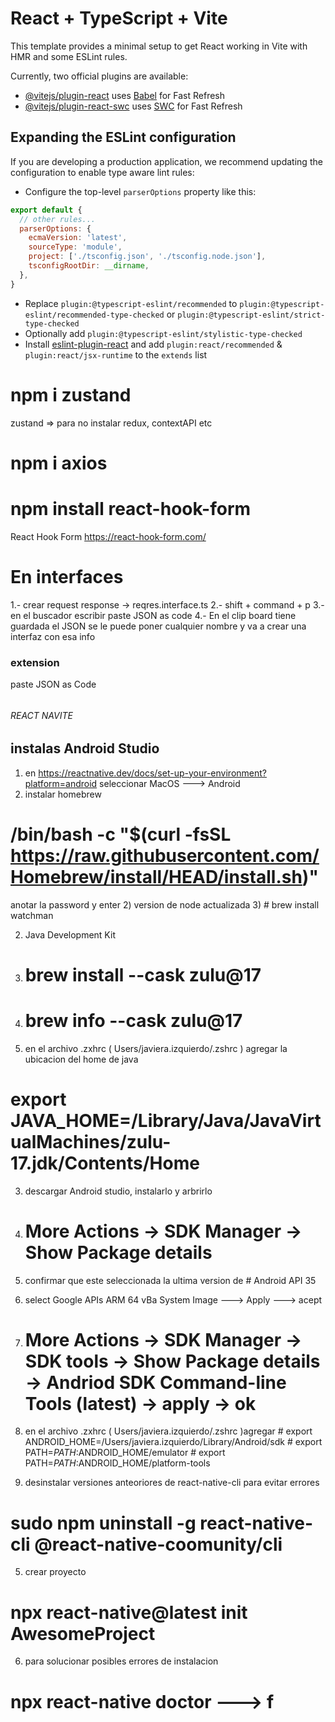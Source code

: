 # React + TypeScript + Vite

This template provides a minimal setup to get React working in Vite with HMR and some ESLint rules.

Currently, two official plugins are available:

- [@vitejs/plugin-react](https://github.com/vitejs/vite-plugin-react/blob/main/packages/plugin-react/README.md) uses [Babel](https://babeljs.io/) for Fast Refresh
- [@vitejs/plugin-react-swc](https://github.com/vitejs/vite-plugin-react-swc) uses [SWC](https://swc.rs/) for Fast Refresh

## Expanding the ESLint configuration

If you are developing a production application, we recommend updating the configuration to enable type aware lint rules:

- Configure the top-level `parserOptions` property like this:

```js
export default {
  // other rules...
  parserOptions: {
    ecmaVersion: 'latest',
    sourceType: 'module',
    project: ['./tsconfig.json', './tsconfig.node.json'],
    tsconfigRootDir: __dirname,
  },
}
```

- Replace `plugin:@typescript-eslint/recommended` to `plugin:@typescript-eslint/recommended-type-checked` or `plugin:@typescript-eslint/strict-type-checked`
- Optionally add `plugin:@typescript-eslint/stylistic-type-checked`
- Install [eslint-plugin-react](https://github.com/jsx-eslint/eslint-plugin-react) and add `plugin:react/recommended` & `plugin:react/jsx-runtime` to the `extends` list



# npm i zustand
zustand => para no instalar redux, contextAPI etc


# npm i axios



# npm install react-hook-form
React Hook Form
https://react-hook-form.com/


# En interfaces
1.- crear request response -> reqres.interface.ts
2.- shift + command + p
3.- en el buscador escribir paste JSON as code
4.- En el clip board tiene guardada el JSON se le puede poner cualquier nombre y va a crear una interfaz con esa info




### extension
paste JSON as Code




######
###### REACT NAVITE ######
######


## instalas Android Studio ##

1) en https://reactnative.dev/docs/set-up-your-environment?platform=android seleccionar MacOS ---> Android
  1) instalar homebrew
  # /bin/bash -c "$(curl -fsSL https://raw.githubusercontent.com/Homebrew/install/HEAD/install.sh)"
  anotar la password y enter
  2) version de node actualizada
  3) # brew install watchman

2) Java Development Kit
  1) # brew install --cask zulu@17
  2) # brew info --cask zulu@17
  3) en el archivo .zxhrc ( Users/javiera.izquierdo/.zshrc ) agregar la ubicacion del home de java
  # export JAVA_HOME=/Library/Java/JavaVirtualMachines/zulu-17.jdk/Contents/Home


3) descargar Android studio, instalarlo y arbrirlo
  1) # More Actions -> SDK Manager -> Show Package details
  2) confirmar que este seleccionada la ultima version de # Android API 35
  3) select Google APIs ARM 64 vBa System Image ---> Apply ---> acept
  4) # More Actions -> SDK Manager -> SDK tools -> Show Package details -> Andriod SDK Command-line Tools (latest) -> apply -> ok
  5) en el archivo .zxhrc ( Users/javiera.izquierdo/.zshrc )agregar 
    # export ANDROID_HOME=/Users/javiera.izquierdo/Library/Android/sdk
    # export PATH=$PATH:$ANDROID_HOME/emulator
    # export PATH=$PATH:$ANDROID_HOME/platform-tools


4) desinstalar versiones anteoriores de react-native-cli para evitar errores
# sudo npm uninstall -g react-native-cli @react-native-coomunity/cli


5) crear proyecto
  # npx react-native@latest init AwesomeProject

6) para solucionar posibles errores de instalacion
  # npx react-native doctor  ---> f
